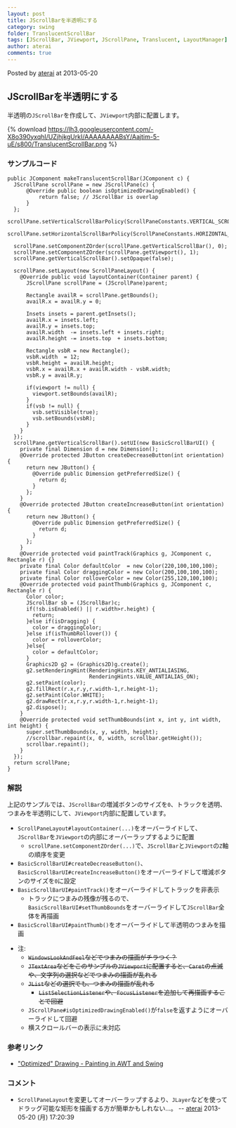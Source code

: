 ```yaml
---
layout: post
title: JScrollBarを半透明にする
category: swing
folder: TranslucentScrollBar
tags: [JScrollBar, JViewport, JScrollPane, Translucent, LayoutManager]
author: aterai
comments: true
---
```


Posted by [aterai](http://terai.xrea.jp/aterai.html) at 2013-05-20

## JScrollBarを半透明にする
半透明の`JScrollBar`を作成して、`JViewport`内部に配置します。


{% download https://lh3.googleusercontent.com/-X8o390yxqhI/UZjhjkgUrkI/AAAAAAAABsY/Aajtim-5-uE/s800/TranslucentScrollBar.png %}

### サンプルコード
<pre class="prettyprint"><code>public JComponent makeTranslucentScrollBar(JComponent c) {
  JScrollPane scrollPane = new JScrollPane(c) {
      @Override public boolean isOptimizedDrawingEnabled() {
          return false; // JScrollBar is overlap
      }
  };
  scrollPane.setVerticalScrollBarPolicy(ScrollPaneConstants.VERTICAL_SCROLLBAR_ALWAYS);
  scrollPane.setHorizontalScrollBarPolicy(ScrollPaneConstants.HORIZONTAL_SCROLLBAR_NEVER);

  scrollPane.setComponentZOrder(scrollPane.getVerticalScrollBar(), 0);
  scrollPane.setComponentZOrder(scrollPane.getViewport(), 1);
  scrollPane.getVerticalScrollBar().setOpaque(false);

  scrollPane.setLayout(new ScrollPaneLayout() {
    @Override public void layoutContainer(Container parent) {
      JScrollPane scrollPane = (JScrollPane)parent;

      Rectangle availR = scrollPane.getBounds();
      availR.x = availR.y = 0;

      Insets insets = parent.getInsets();
      availR.x = insets.left;
      availR.y = insets.top;
      availR.width  -= insets.left + insets.right;
      availR.height -= insets.top  + insets.bottom;

      Rectangle vsbR = new Rectangle();
      vsbR.width  = 12;
      vsbR.height = availR.height;
      vsbR.x = availR.x + availR.width - vsbR.width;
      vsbR.y = availR.y;

      if(viewport != null) {
        viewport.setBounds(availR);
      }
      if(vsb != null) {
        vsb.setVisible(true);
        vsb.setBounds(vsbR);
      }
    }
  });
  scrollPane.getVerticalScrollBar().setUI(new BasicScrollBarUI() {
    private final Dimension d = new Dimension();
    @Override protected JButton createDecreaseButton(int orientation) {
      return new JButton() {
        @Override public Dimension getPreferredSize() {
          return d;
        }
      };
    }
    @Override protected JButton createIncreaseButton(int orientation) {
      return new JButton() {
        @Override public Dimension getPreferredSize() {
          return d;
        }
      };
    }
    @Override protected void paintTrack(Graphics g, JComponent c, Rectangle r) {}
    private final Color defaultColor  = new Color(220,100,100,100);
    private final Color draggingColor = new Color(200,100,100,100);
    private final Color rolloverColor = new Color(255,120,100,100);
    @Override protected void paintThumb(Graphics g, JComponent c, Rectangle r) {
      Color color;
      JScrollBar sb = (JScrollBar)c;
      if(!sb.isEnabled() || r.width&gt;r.height) {
        return;
      }else if(isDragging) {
        color = draggingColor;
      }else if(isThumbRollover()) {
        color = rolloverColor;
      }else{
        color = defaultColor;
      }
      Graphics2D g2 = (Graphics2D)g.create();
      g2.setRenderingHint(RenderingHints.KEY_ANTIALIASING,
                          RenderingHints.VALUE_ANTIALIAS_ON);
      g2.setPaint(color);
      g2.fillRect(r.x,r.y,r.width-1,r.height-1);
      g2.setPaint(Color.WHITE);
      g2.drawRect(r.x,r.y,r.width-1,r.height-1);
      g2.dispose();
    }
    @Override protected void setThumbBounds(int x, int y, int width, int height) {
      super.setThumbBounds(x, y, width, height);
      //scrollbar.repaint(x, 0, width, scrollbar.getHeight());
      scrollbar.repaint();
    }
  });
  return scrollPane;
}
</code></pre>

### 解説
上記のサンプルでは、`JScrollBar`の増減ボタンのサイズを`0`、トラックを透明、つまみを半透明にして、`JViewport`内部に配置しています。

- `ScrollPaneLayout#layoutContainer(...)`をオーバーライドして、`JScrollBar`を`JViewport`の内部にオーバーラップするように配置
    - `scrollPane.setComponentZOrder(...)`で、`JScrollBar`と`JViewport`の`Z`軸の順序を変更
- `BasicScrollBarUI#createDecreaseButton()`、`BasicScrollBarUI#createIncreaseButton()`をオーバーライドして増減ボタンのサイズを`0`に設定
- `BasicScrollBarUI#paintTrack()`をオーバーライドしてトラックを非表示
    - トラックにつまみの残像が残るので、`BasicScrollBarUI#setThumbBounds`をオーバーライドして`JScrollBar`全体を再描画
- `BasicScrollBarUI#paintThumb()`をオーバーライドして半透明のつまみを描画

<!-- dummy comment line for breaking list -->

- 注:
    - ~~`WindowsLookAndFeel`などでつまみの描画がチラつく？~~
    - ~~`JTextArea`などをこのサンプルの`JViewport`に配置すると、`Caret`の点滅や、文字列の選択などでつまみの描画が乱れる~~
    - ~~`JList`などの選択でも、つまみの描画が乱れる~~
        - ~~`ListSelectionListener`や、`FocusListener`を追加して再描画することで回避~~
    - `JScrollPane#isOptimizedDrawingEnabled()`が`false`を返すようにオーバーライドして回避
    - 横スクロールバーの表示に未対応

<!-- dummy comment line for breaking list -->

### 参考リンク
- ["Optimized" Drawing - Painting in AWT and Swing](http://www.oracle.com/technetwork/java/painting-140037.html)

<!-- dummy comment line for breaking list -->

### コメント
- `ScrollPaneLayout`を変更してオーバーラップするより、`JLayer`などを使ってドラッグ可能な矩形を描画する方が簡単かもしれない…。 -- [aterai](http://terai.xrea.jp/aterai.html) 2013-05-20 (月) 17:20:39

<!-- dummy comment line for breaking list -->

